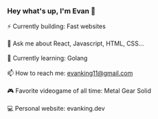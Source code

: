 ### Hey what's up, I'm Evan 👋
⚡️ Currently building: Fast websites
<br>
<br>
💬 Ask me about React, Javascript, HTML, CSS...
<br>
<br>
🌱 Currently learning: Golang
<br>
<br>
📫 How to reach me: evanking11@gmail.com
<br>
<br>
🎮 Favorite videogame of all time: Metal Gear Solid
<br>
<br>
💻 Personal website: evanking.dev
